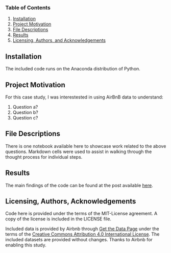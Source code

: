 
### Table of Contents

1. [Installation](#installation)
2. [Project Motivation](#motivation)
3. [File Descriptions](#files)
4. [Results](#results)
5. [Licensing, Authors, and Acknowledgements](#licensing)

## Installation <a name="installation"></a>

The included code runs on the Anaconda distribution of Python.

## Project Motivation<a name="motivation"></a>

For this case study, I was interestested in using AirBnB data to understand:

1. Question a?
2. Question b?
3. Question c?


## File Descriptions <a name="files"></a>

There is one notebook available here to showcase work related to the above questions. Markdown cells were used to assist in walking through the thought process for individual steps.  

## Results<a name="results"></a>

The main findings of the code can be found at the post available [here](link-to-my-blog).

## Licensing, Authors, Acknowledgements<a name="licensing"></a>

Code here is provided under the terms of the MIT-License agreement. A copy of the license is included in the LICENSE file.

Included data is provided by Airbnb through [Get the Data Page](http://insideairbnb.com/get-the-data.html) under the terms of the [Creative Commons Attribution 4.0 International License](http://creativecommons.org/licenses/by/4.0/). The included datasets are provided without changes. Thanks to Airbnb for enabling this study.


